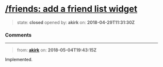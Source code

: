 # [/friends: add a friend list widget](https://github.com/akirk/friends/issues/3)

> state: **closed** opened by: **akirk** on: **2018-04-29T11:31:30Z**



### Comments

---
> from: [**akirk**](https://github.com/akirk/friends/issues/3#issuecomment-386712437) on: **2018-05-04T19:43:15Z**

Implemented.

